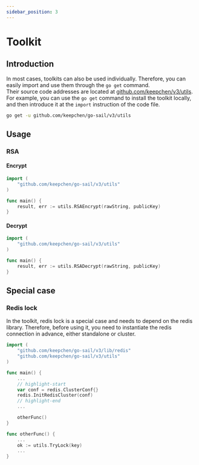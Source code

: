 ```yaml
---
sidebar_position: 3
---
```


# Toolkit  
## Introduction  
In most cases, toolkits can also be used individually. Therefore, you can easily import and use them through the `go get` command.  
Their source code addresses are located at [github.com/keepchen/v3/utils](https://github.com/keepchen/go-sail/tree/main/utils).  
For example, you can use the `go get` command to install the toolkit locally, and then introduce it at the `import` instruction of the code file.  
```bash showLineNumbers  
go get -u github.com/keepchen/go-sail/v3/utils
```  
## Usage  
### RSA  
#### Encrypt  
```go title="main.go" showLineNumbers  
import (
    "github.com/keepchen/go-sail/v3/utils"
)

func main() {
    result, err := utils.RSAEncrypt(rawString, publicKey)
}
```  
#### Decrypt    
```go title="main.go" showLineNumbers  
import (
    "github.com/keepchen/go-sail/v3/utils"
)

func main() {
    result, err := utils.RSADecrypt(rawString, publicKey)
}
```  
## Special case  
### Redis lock  
In the toolkit, redis lock is a special case and needs to depend on the redis library. Therefore, before using it, you need to instantiate the redis connection in advance, either standalone or cluster.  
```go title="main.go" showLineNumbers  
import (
    "github.com/keepchen/go-sail/v3/lib/redis"
    "github.com/keepchen/go-sail/v3/utils"
)

func main() {
    ...
    // highlight-start
    var conf = redis.ClusterConf{}
    redis.InitRedisCluster(conf)
    // highlight-end
    ...

    otherFunc()
}

func otherFunc() {
    ...
    ok := utils.TryLock(key)
    ...
}
```  